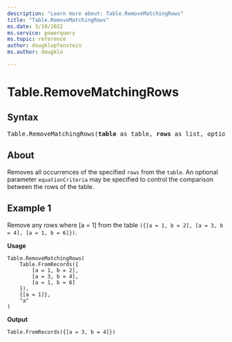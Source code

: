 ```yaml
---
description: "Learn more about: Table.RemoveMatchingRows"
title: "Table.RemoveMatchingRows"
ms.date: 3/10/2022
ms.service: powerquery
ms.topic: reference
author: dougklopfenstein
ms.author: dougklo

---
```

# Table.RemoveMatchingRows

## Syntax

<pre>
Table.RemoveMatchingRows(<b>table</b> as table, <b>rows</b> as list, optional <b>equationCriteria</b> as any) as table
</pre>
  
## About

Removes all occurrences of the specified `rows` from the `table`. An optional parameter `equationCriteria` may be specified to control the comparison between the rows of the table.

## Example 1

Remove any rows where [a = 1] from the table `({[a = 1, b = 2], [a = 3, b = 4], [a = 1, b = 6]})`.

**Usage**

```powerquery-m
Table.RemoveMatchingRows(
    Table.FromRecords({
        [a = 1, b = 2],
        [a = 3, b = 4],
        [a = 1, b = 6]
    }),
    {[a = 1]},
    "a"
)
```

**Output**

`Table.FromRecords({[a = 3, b = 4]})`
